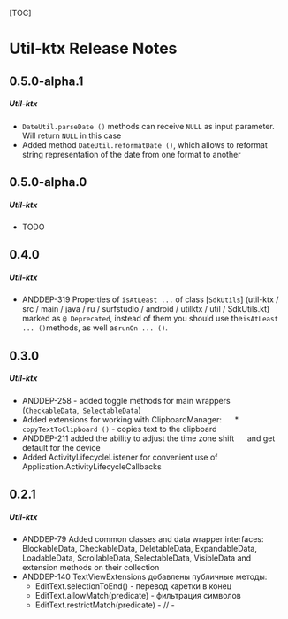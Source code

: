 [TOC]
# Util-ktx Release Notes
## 0.5.0-alpha.1
##### Util-ktx
* `DateUtil.parseDate ()` methods can receive `NULL` as input parameter. Will return `NULL` in this case
* Added method `DateUtil.reformatDate ()`, which allows to reformat string representation of the date from one format to another
## 0.5.0-alpha.0
##### Util-ktx
* TODO
## 0.4.0
##### Util-ktx
* ANDDEP-319 Properties of `isAtLeast ...` of class [`SdkUtils`] (util-ktx / src / main / java / ru / surfstudio / android / utilktx / util / SdkUtils.kt)
marked as `@ Deprecated`, instead of them you should use the` isAtLeast ... () `methods, as well as` runOn ... () `.
## 0.3.0
##### Util-ktx
* ANDDEP-258 - added toggle methods for main wrappers (`CheckableData`,` SelectableData`)
* Added extensions for working with ClipboardManager:
     * `copyTextToClipboard ()` - copies text to the clipboard
* ANDDEP-211 added the ability to adjust the time zone shift
     and get default for the device
* Added ActivityLifecycleListener for convenient use of Application.ActivityLifecycleCallbacks
## 0.2.1
##### Util-ktx
* ANDDEP-79 Added common classes and data wrapper interfaces: BlockableData, CheckableData, DeletableData, ExpandableData, LoadableData, ScrollableData, SelectableData, VisibleData and extension methods on their collection
* ANDDEP-140 TextViewExtensions добавлены публичные методы:
    * EditText.selectionToEnd() - перевод каретки в конец
    * EditText.allowMatch(predicate) - фильтрация символов
    * EditText.restrictMatch(predicate) - // -